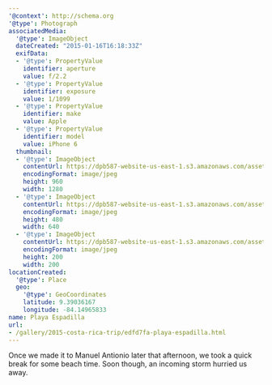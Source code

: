```yaml
---
'@context': http://schema.org
'@type': Photograph
associatedMedia:
  '@type': ImageObject
  dateCreated: "2015-01-16T16:18:33Z"
  exifData:
  - '@type': PropertyValue
    identifier: aperture
    value: f/2.2
  - '@type': PropertyValue
    identifier: exposure
    value: 1/1099
  - '@type': PropertyValue
    identifier: make
    value: Apple
  - '@type': PropertyValue
    identifier: model
    value: iPhone 6
  thumbnail:
  - '@type': ImageObject
    contentUrl: https://dpb587-website-us-east-1.s3.amazonaws.com/asset/gallery/2015-costa-rica-trip/edfd7fa-playa-espadilla~1280.jpg
    encodingFormat: image/jpeg
    height: 960
    width: 1280
  - '@type': ImageObject
    contentUrl: https://dpb587-website-us-east-1.s3.amazonaws.com/asset/gallery/2015-costa-rica-trip/edfd7fa-playa-espadilla~640w.jpg
    encodingFormat: image/jpeg
    height: 480
    width: 640
  - '@type': ImageObject
    contentUrl: https://dpb587-website-us-east-1.s3.amazonaws.com/asset/gallery/2015-costa-rica-trip/edfd7fa-playa-espadilla~200x200.jpg
    encodingFormat: image/jpeg
    height: 200
    width: 200
locationCreated:
  '@type': Place
  geo:
    '@type': GeoCoordinates
    latitude: 9.39036167
    longitude: -84.14965833
name: Playa Espadilla
url:
- /gallery/2015-costa-rica-trip/edfd7fa-playa-espadilla.html
---
```


Once we made it to Manuel Antionio later that afternoon, we took a quick break for some beach time. Soon though, an incoming storm hurried us away.
